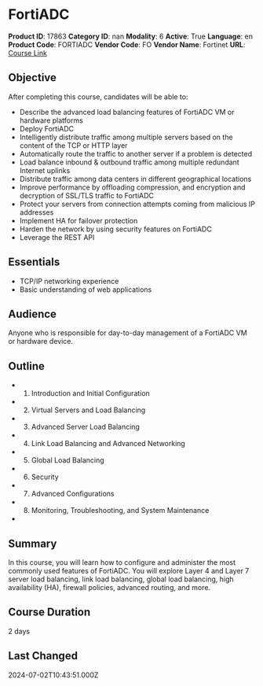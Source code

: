 # FortiADC

**Product ID**: 17863
**Category ID**: nan
**Modality**: 6
**Active**: True
**Language**: en
**Product Code**: FORTIADC
**Vendor Code**: FO
**Vendor Name**: Fortinet
**URL**: [Course Link](https://www.fastlaneus.com/course/fortinet-fortiadc)

## Objective
After completing this course, candidates will be able to: 



- Describe the advanced load balancing features of FortiADC VM or hardware platforms
- Deploy FortiADC
- Intelligently distribute traffic among multiple servers based on the content of the TCP or HTTP layer
- Automatically route the traffic to another server if a problem is detected
- Load balance inbound & outbound traffic among multiple redundant Internet uplinks
- Distribute traffic among data centers in different geographical locations
- Improve performance by offloading compression, and encryption and decryption of SSL/TLS traffic to FortiADC
- Protect your servers from connection attempts coming from malicious IP addresses
- Implement HA for failover protection
- Harden the network by using security features on FortiADC
- Leverage the REST API

## Essentials
- TCP/IP networking experience
- Basic understanding of web applications

## Audience
Anyone who is responsible for day-to-day management of a FortiADC VM or hardware device.

## Outline
- 1. Introduction and Initial Configuration
- 2. Virtual Servers and Load Balancing
- 3. Advanced Server Load Balancing
- 4. Link Load Balancing and Advanced Networking
- 5. Global Load Balancing
- 6. Security
- 7. Advanced Configurations
- 8. Monitoring, Troubleshooting, and System Maintenance
-

## Summary
In this course, you will learn how to configure and administer the most commonly used features of FortiADC. You will explore Layer 4 and Layer 7 server load balancing, link load balancing, global load balancing, high availability (HA), firewall policies, advanced routing, and more.

## Course Duration
2 days

## Last Changed
2024-07-02T10:43:51.000Z

